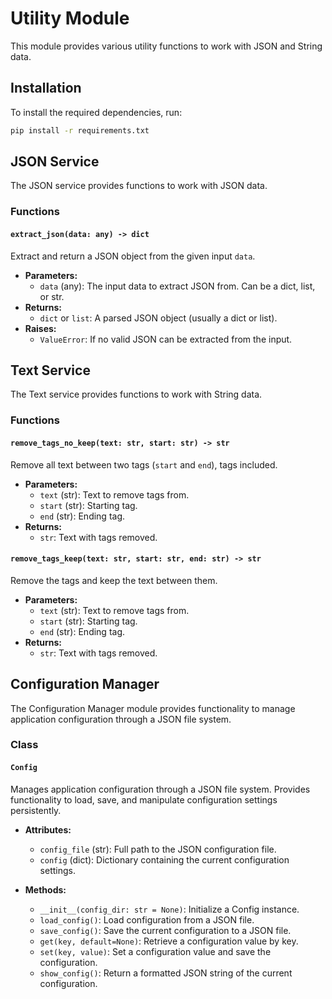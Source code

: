 # Utility Module

This module provides various utility functions to work with JSON and String data.

## Installation

To install the required dependencies, run:

```sh
pip install -r requirements.txt
```

## JSON Service

The JSON service provides functions to work with JSON data.

### Functions

#### `extract_json(data: any) -> dict`

Extract and return a JSON object from the given input `data`.

- **Parameters:**
  - `data` (any): The input data to extract JSON from. Can be a dict, list, or str.
- **Returns:**
  - `dict` or `list`: A parsed JSON object (usually a dict or list).
- **Raises:**
  - `ValueError`: If no valid JSON can be extracted from the input.

## Text Service

The Text service provides functions to work with String data.

### Functions

#### `remove_tags_no_keep(text: str, start: str) -> str`

Remove all text between two tags (`start` and `end`), tags included.

- **Parameters:**
  - `text` (str): Text to remove tags from.
  - `start` (str): Starting tag.
  - `end` (str): Ending tag.
- **Returns:**
  - `str`: Text with tags removed.

#### `remove_tags_keep(text: str, start: str, end: str) -> str`

Remove the tags and keep the text between them.

- **Parameters:**
  - `text` (str): Text to remove tags from.
  - `start` (str): Starting tag.
  - `end` (str): Ending tag.
- **Returns:**
  - `str`: Text with tags removed.

## Configuration Manager

The Configuration Manager module provides functionality to manage application configuration through a JSON file system.

### Class

#### `Config`

Manages application configuration through a JSON file system. Provides functionality to load, save, and manipulate configuration settings persistently.

- **Attributes:**
  - `config_file` (str): Full path to the JSON configuration file.
  - `config` (dict): Dictionary containing the current configuration settings.

- **Methods:**
  - `__init__(config_dir: str = None)`: Initialize a Config instance.
  - `load_config()`: Load configuration from a JSON file.
  - `save_config()`: Save the current configuration to a JSON file.
  - `get(key, default=None)`: Retrieve a configuration value by key.
  - `set(key, value)`: Set a configuration value and save the configuration.
  - `show_config()`: Return a formatted JSON string of the current configuration.
